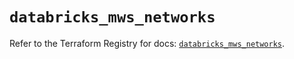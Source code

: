 # `databricks_mws_networks`

Refer to the Terraform Registry for docs: [`databricks_mws_networks`](https://registry.terraform.io/providers/databricks/databricks/1.61.0/docs/resources/mws_networks).

